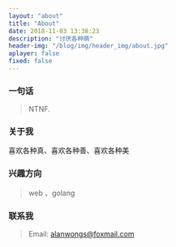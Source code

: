 ```yaml
---
layout: "about"
title: "About"
date: 2018-11-03 13:38:23
description: "讨厌各种萌"
header-img: "/blog/img/header_img/about.jpg"
aplayer: false
fixed: false
---
```


### 一句话

>NTNF.

### 关于我

喜欢各种真、喜欢各种善、喜欢各种美

### 兴趣方向

> web 、golang

### 联系我

>Email: alanwongs@foxmail.com

